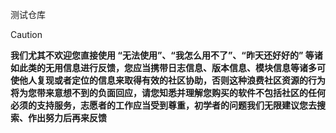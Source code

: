 测试仓库

> [!CAUTION]
> 
> **我们尤其不欢迎您直接使用 “无法使用”、“我怎么用不了”、“昨天还好好的” 等诸如此类的无用信息进行反馈，您应当携带日志信息、版本信息、模块信息等诸多可使他人复现或者定位的信息来取得有效的社区协助，否则这种浪费社区资源的行为将为您带来意想不到的负面回应，请您知悉并理解您购买的软件不包括社区的任何必须的支持服务，志愿者的工作应当受到尊重，初学者的问题我们无限建议您去搜索、作出努力后再来反馈**
> 

